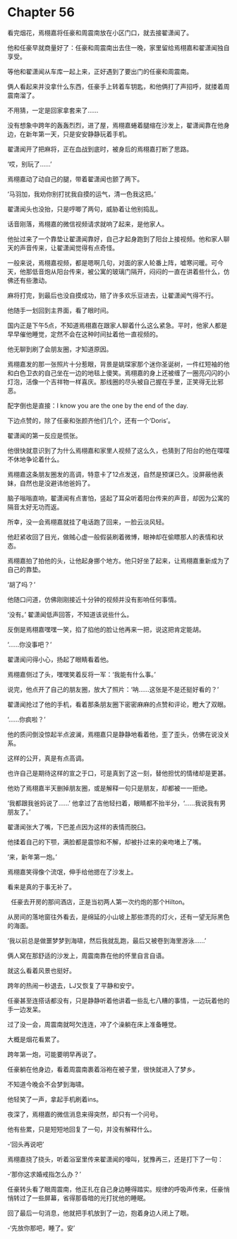 # Chapter 56

看完烟花，焉栩嘉将任豪和周震南放在小区门口，就去接翟潇闻了。
 
他和任豪早就商量好了：任豪和周震南出去住一晚，家里留给焉栩嘉和翟潇闻独自享受。
 
等他和翟潇闻从车库一起上来，正好遇到了要出门的任豪和周震南。
 
俩人看起来并没拿什么东西，任豪手上转着车钥匙，和他俩打了声招呼，就搂着周震南溜了。
 
不用猜，一定是回家拿套来了……
 
没有想象中跨年的轰轰烈烈，进了屋，焉栩嘉蜷着腿缩在沙发上，翟潇闻靠在他身边，在新年第一天，只是安安静静玩着手机。
 
翟潇闻开了把麻将，正在血战到底时，被身后的焉栩嘉打断了思路。
 
‘哎，别玩了……’
 
焉栩嘉动了动自己的腿，带着翟潇闻也颤了两下。
 
‘马羽加，我劝你别打扰我自摸的运气，清一色我这把。’
 
翟潇闻头也没抬，只是哼唧了两句，威胁着让他别捣乱。
 
话音刚落，焉栩嘉的微信视频请求就响了起来，是他家人。
 
他扯过来了一个靠垫让翟潇闻靠好，自己才起身跑到了阳台上接视频。他和家人聊天的声音传来，让翟潇闻觉得有点奇怪。
 
一般来说，焉栩嘉视频，都是嗯啊几句，对面的家人轮番上阵，嘘寒问暖。可今天，他那低音炮从阳台传来，被公寓的玻璃门隔开，闷闷的一直在讲着些什么，仿佛还有些激动。
 
麻将打完，到最后也没自摸成功，赔了许多欢乐豆进去，让翟潇闻气得不行。
 
他随手一划回到主界面，看了眼时间。
 
国内正是下午5点，不知道焉栩嘉在跟家人聊着什么这么紧急。平时，他家人都是早早催他睡觉，定然不会在这种时间扯着他一直视频的。
 
他无聊到刷了会朋友圈，才知道原因。
 
焉栩嘉发的那一张照片十分惹眼，背景是姚琛家那个迷你圣诞树，一件红短袖的他和白色卫衣的自己坐在一边的地毯上傻笑。焉栩嘉的身上还被缠了一圈亮闪闪的小灯泡，活像一个吉祥物一样喜庆。那线圈的尽头被自己握在手里，正笑得无比邪恶。
 
配字倒也是直接：I know you are the one by the end of the day.
 
下边点赞的，除了任豪和张颜齐他们几个，还有一个‘Doris’。
 
翟潇闻的第一反应是慌张。
 
他很快就意识到了为什么焉栩嘉和家里人视频了这么久，也猜到了阳台的他在喋喋不休地争论着什么。
 
焉栩嘉这条朋友圈发的高调，特意卡了12点发送，自然是预谋已久。没屏蔽他表妹，自然也是没避讳他爸妈了。
 
脑子嗡嗡直响，翟潇闻有点害怕，竖起了耳朵听着阳台传来的声音，却因为公寓的隔音太好无功而返。
 
所幸，没一会焉栩嘉就挂了电话跑了回来，一脸云淡风轻。
 
他赶紧收回了目光，做贼心虚一般假装刷着微博，眼神却在偷瞟那人的表情和状态。
 
焉栩嘉拍了拍他的头，让他起身挪个地方。他只好坐了起来，让焉栩嘉重新成为了自己的靠垫。
 
‘胡了吗？’
 
他随口问道，仿佛刚刚接近十分钟的视频并没有影响任何事情。
 
‘没有。’ 翟潇闻低声回答，不知道该说些什么。
 
反倒是焉栩嘉嘿嘿一笑，掐了掐他的脸让他再来一把，说这把肯定能胡。
 
‘……你没事吧？’
 
翟潇闻问得小心，扬起了眼睛看着他。
 
焉栩嘉侧过了头，嘿嘿笑着反将一军：‘我能有什么事。’
 
说完，他点开了自己的朋友圈，放大了照片：‘呐……这张是不是还挺好看的？’
 
翟潇闻抢过了他的手机，看着那条朋友圈下密密麻麻的点赞和评论，瞪大了双眼。
 
‘……你疯啦？’
 
他的质问倒没惊起半点波澜，焉栩嘉只是静静地看着他，歪了歪头，仿佛在说没关系。
 
这样的公开，真是有点高调。
 
也许自己是期待这样的宣之于口，可是真到了这一刻，替他担忧的情绪却是更甚。
 
他劝了焉栩嘉半天删掉朋友圈，或是解释一句只是朋友，却都被一一拒绝。
 
‘我都跟我爸妈说了……’ 他拿过了吉他轻扫着，眼睛都不抬半分，‘……我说我有男朋友了。’
 
翟潇闻张大了嘴，下巴差点因为这样的表情而脱臼。
 
他揉着自己的下颚，满脸都是震惊和不解，却被扑过来的亲吻堵上了嘴。
 
‘来，新年第一炮。’
 
焉栩嘉笑得像个流氓，伸手给他摁在了沙发上。
 
看来是真的于事无补了。
 
 
 
 
 
 
 
 
 
﻿
﻿
任豪去开房的那间酒店，正是当初两人第一次约炮的那个Hilton。
 
从房间的落地窗往外看去，是绵延的小山坡上那些漂亮的灯火，还有一望无际黑色的海面。
 
‘我以前总是做噩梦梦到海啸，然后我就乱跑，最后又被卷到海里游泳……’
 
俩人窝在那舒适的沙发上，周震南靠在他的怀里自言自语。
 
就这么看着风景也挺好。
 
跨年的热闹一秒退去，LJ又恢复了平静和安宁。
 
任豪甚至连搭话都没有，只是静静听着他讲着一些乱七八糟的事情，一边玩着他的手一边发呆。
 
过了没一会，周震南就呵欠连连，冲了个澡躺在床上准备睡觉。
 
大概是烟花看累了。
 
跨年第一炮，可能要明早再说了。
 
任豪躺在他身边，看着周震南裹着浴袍在被子里，很快就进入了梦乡。
 
不知道今晚会不会梦到海啸。
 
他轻笑了一声，拿起手机刷着ins。
 
夜深了，焉栩嘉的微信消息来得突然，却只有一个问号。
 
他有些累，只是短短地回复了一句，并没有解释什么。
 
-‘回头再说吧’
 
焉栩嘉挠了挠头，听着浴室里传来翟潇闻的嚎叫，犹豫再三，还是打下了一句：
 
-‘那你这求婚戒指怎么办？’
 
任豪转头看了眼周震南，他正扎在自己身边睡得踏实。规律的呼吸声传来，任豪悄悄转过了一些屏幕，省得那昏暗的光打扰他的睡眠。
 
回了最后一句消息，他就把手机放到了一边，抱着身边人闭上了眼。
 
-‘先放你那吧，睡了。安’
 
 
 
 
 
 
 
 
 
 
 
 
 
 

